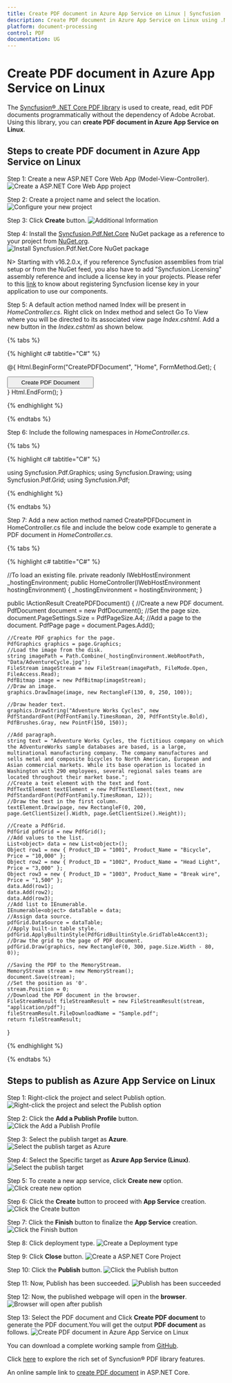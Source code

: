 ```yaml
---
title: Create PDF document in Azure App Service on Linux | Syncfusion
description: Create PDF document in Azure App Service on Linux using .NET PDF library without the dependency of Adobe Acrobat.
platform: document-processing
control: PDF
documentation: UG
---
```


# Create PDF document in Azure App Service on Linux

The [Syncfusion&reg; .NET Core PDF library](https://www.syncfusion.com/document-processing/pdf-framework/net-core) is used to create, read, edit PDF documents programmatically without the dependency of Adobe Acrobat. Using this library, you can **create PDF document in Azure App Service on Linux**.

## Steps to create PDF document in Azure App Service on Linux

Step 1: Create a new ASP.NET Core Web App (Model-View-Controller).
![Create a ASP.NET Core Web App project](Azure_images/Azure-app-service-Linux/Create-net-core-web-app.png)

Step 2: Create a project name and select the location.
![Configure your new project](Azure_images/Azure-app-service-Linux/Set_project_name.png)

Step 3: Click **Create** button.
![Additional Information](Azure_images/Azure-app-service-Linux/Sample_addition_information.png)

Step 4: Install the [Syncfusion.Pdf.Net.Core](https://www.nuget.org/packages/Syncfusion.Pdf.Net.Core/) NuGet package as a reference to your project from [NuGet.org](https://www.nuget.org/).
![Install Syncfusion.Pdf.Net.Core NuGet package](Azure_images/Azure-app-service-Linux/NuGet_package.png)

N> Starting with v16.2.0.x, if you reference Syncfusion assemblies from trial setup or from the NuGet feed, you also have to add "Syncfusion.Licensing" assembly reference and include a license key in your projects. Please refer to this [link](https://help.syncfusion.com/common/essential-studio/licensing/overview) to know about registering Syncfusion license key in your application to use our components.

Step 5: A default action method named Index will be present in *HomeController.cs*. Right click on Index method and select Go To View where you will be directed to its associated view page *Index.cshtml*. Add a new button in the *Index.cshtml* as shown below.

{% tabs %}

{% highlight c# tabtitle="C#" %}

@{
    Html.BeginForm("CreatePDFDocument", "Home", FormMethod.Get);
    {
        <div>
            <input type="submit" value="Create PDF Document" style="width:200px;height:27px" />
        </div>
    }
    Html.EndForm();
}

{% endhighlight %}

{% endtabs %}

Step 6: Include the following namespaces in *HomeController.cs*.

{% tabs %}

{% highlight c# tabtitle="C#" %}

using Syncfusion.Pdf.Graphics;
using Syncfusion.Drawing;
using Syncfusion.Pdf.Grid;
using Syncfusion.Pdf;

{% endhighlight %}

{% endtabs %}

Step 7: Add a new action method named CreatePDFDocument in HomeController.cs file and include the below code example to generate a PDF document in *HomeController.cs*. 

{% tabs %}

{% highlight c# tabtitle="C#" %}

//To load an existing file. 
private readonly IWebHostEnvironment _hostingEnvironment;
public HomeController(IWebHostEnvironment hostingEnvironment)
{
    _hostingEnvironment = hostingEnvironment;
}

public IActionResult CreatePDFDocument()
{
    //Create a new PDF document.
    PdfDocument document = new PdfDocument();
    //Set the page size.
    document.PageSettings.Size = PdfPageSize.A4;
    //Add a page to the document.
    PdfPage page = document.Pages.Add();

    //Create PDF graphics for the page.
    PdfGraphics graphics = page.Graphics;
    //Load the image from the disk.
    string imagePath = Path.Combine(_hostingEnvironment.WebRootPath, "Data/AdventureCycle.jpg");
    FileStream imageStream = new FileStream(imagePath, FileMode.Open, FileAccess.Read);
    PdfBitmap image = new PdfBitmap(imageStream);
    //Draw an image.
    graphics.DrawImage(image, new RectangleF(130, 0, 250, 100));

    //Draw header text. 
    graphics.DrawString("Adventure Works Cycles", new PdfStandardFont(PdfFontFamily.TimesRoman, 20, PdfFontStyle.Bold), PdfBrushes.Gray, new PointF(150, 150));

    //Add paragraph. 
    string text = "Adventure Works Cycles, the fictitious company on which the AdventureWorks sample databases are based, is a large, multinational manufacturing company. The company manufactures and sells metal and composite bicycles to North American, European and Asian commercial markets. While its base operation is located in Washington with 290 employees, several regional sales teams are located throughout their market base.";
    //Create a text element with the text and font.
    PdfTextElement textElement = new PdfTextElement(text, new PdfStandardFont(PdfFontFamily.TimesRoman, 12));
    //Draw the text in the first column.
    textElement.Draw(page, new RectangleF(0, 200, page.GetClientSize().Width, page.GetClientSize().Height));

    //Create a PdfGrid.
    PdfGrid pdfGrid = new PdfGrid();
    //Add values to the list.
    List<object> data = new List<object>();
    Object row1 = new { Product_ID = "1001", Product_Name = "Bicycle", Price = "10,000" };
    Object row2 = new { Product_ID = "1002", Product_Name = "Head Light", Price = "3,000" };
    Object row3 = new { Product_ID = "1003", Product_Name = "Break wire", Price = "1,500" };
    data.Add(row1);
    data.Add(row2);
    data.Add(row3);
    //Add list to IEnumerable.
    IEnumerable<object> dataTable = data;
    //Assign data source.
    pdfGrid.DataSource = dataTable;
    //Apply built-in table style.
    pdfGrid.ApplyBuiltinStyle(PdfGridBuiltinStyle.GridTable4Accent3);
    //Draw the grid to the page of PDF document.
    pdfGrid.Draw(graphics, new RectangleF(0, 300, page.Size.Width - 80, 0));

    //Saving the PDF to the MemoryStream.
    MemoryStream stream = new MemoryStream();
    document.Save(stream);
    //Set the position as '0'.
    stream.Position = 0;
    //Download the PDF document in the browser.
    FileStreamResult fileStreamResult = new FileStreamResult(stream, "application/pdf");
    fileStreamResult.FileDownloadName = "Sample.pdf";
    return fileStreamResult;
}

{% endhighlight %}

{% endtabs %}

## Steps to publish as Azure App Service on Linux

Step 1: Right-click the project and select Publish option.
![Right-click the project and select the Publish option](Azure_images/Azure-app-service-Linux/Click_publish_button.png)

Step 2: Click the **Add a Publish Profile** button.
![Click the Add a Publish Profile](Azure_images/Azure-app-service-Linux/Add_publish_profile.png)

Step 3: Select the publish target as **Azure**.
![Select the publish target as Azure](Azure_images/Azure-app-service-Linux/Publish_target.png)

Step 4: Select the Specific target as **Azure App Service (Linux)**.
![Select the publish target](Azure_images/Azure-app-service-Linux/Specific_target.png)

Step 5: To create a new app service, click **Create new** option.
![Click create new option](Azure_images/Azure-app-service-Linux/Create_new_app_service.png)

Step 6: Click the **Create** button to proceed with **App Service** creation.
![Click the Create button](Azure_images/Azure-app-service-Linux/Host_plan.png)

Step 7: Click the **Finish** button to finalize the **App Service** creation.
![Click the Finish button](Azure_images/Azure-app-service-Linux/App_service_finish.png)

Step 8: Click deployment type.
![Create a Deployment type](Azure_images/Azure-app-service-Linux/Deployment_type.png)

Step 9: Click **Close** button.
![Create a ASP.NET Core Project](Azure_images/Azure-app-service-Linux/Publish_profile_creation_progress.png)

Step 10: Click the **Publish** button.
![Click the Publish button](Azure_images/Azure-app-service-Linux/Ready_to_publish_window.png)

Step 11: Now, Publish has been succeeded.
![Publish has been succeeded](Azure_images/Azure-app-service-Linux/Successful_publish.png)

Step 12: Now, the published webpage will open in the **browser**.
![Browser will open after publish](Azure_images/Azure-app-service-Linux/WebView.png)

Step 13: Select the PDF document and Click **Create PDF document** to generate the PDF document.You will get the output **PDF document** as follows.
![Create PDF document in Azure App Service on Linux](Azure_images/Azure-app-service-Linux/Output.png)

You can download a complete working sample from [GitHub](https://github.com/SyncfusionExamples/PDF-Examples/tree/master/Getting%20Started/Azure/Azure%20App%20Service).

Click [here](https://www.syncfusion.com/document-processing/pdf-framework/net-core) to explore the rich set of Syncfusion&reg; PDF library features. 

An online sample link to [create PDF document](https://ej2.syncfusion.com/aspnetcore/PDF/HelloWorld#/material3) in ASP.NET Core. 